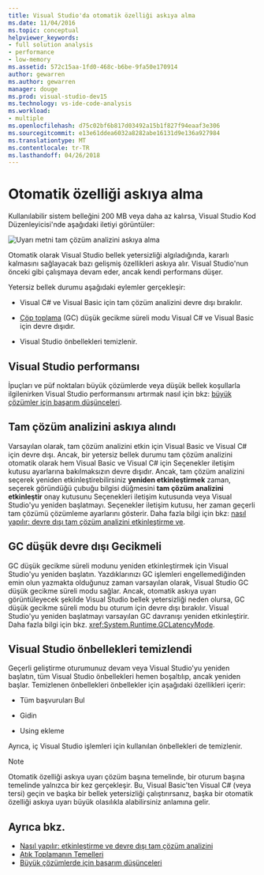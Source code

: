 ```yaml
---
title: Visual Studio'da otomatik özelliği askıya alma
ms.date: 11/04/2016
ms.topic: conceptual
helpviewer_keywords:
- full solution analysis
- performance
- low-memory
ms.assetid: 572c15aa-1fd0-468c-b6be-9fa50e170914
author: gewarren
ms.author: gewarren
manager: douge
ms.prod: visual-studio-dev15
ms.technology: vs-ide-code-analysis
ms.workload:
- multiple
ms.openlocfilehash: d75c02bf6b817d03492a15b1f827f94eaaf3e306
ms.sourcegitcommit: e13e61ddea6032a8282abe16131d9e136a927984
ms.translationtype: MT
ms.contentlocale: tr-TR
ms.lasthandoff: 04/26/2018
---
```

# <a name="automatic-feature-suspension"></a>Otomatik özelliği askıya alma

Kullanılabilir sistem belleğini 200 MB veya daha az kalırsa, Visual Studio Kod Düzenleyicisi'nde aşağıdaki iletiyi görüntüler:

![Uyarı metni tam çözüm analizini askıya alma](../code-quality/media/fsa_alert.png)

Otomatik olarak Visual Studio bellek yetersizliği algıladığında, kararlı kalmasını sağlayacak bazı gelişmiş özellikleri askıya alır. Visual Studio'nun önceki gibi çalışmaya devam eder, ancak kendi performans düşer.

Yetersiz bellek durumu aşağıdaki eylemler gerçekleşir:

- Visual C# ve Visual Basic için tam çözüm analizini devre dışı bırakılır.

- [Çöp toplama](/dotnet/standard/garbage-collection/index) (GC) düşük gecikme süreli modu Visual C# ve Visual Basic için devre dışıdır.

- Visual Studio önbellekleri temizlenir.

## <a name="improve-visual-studio-performance"></a>Visual Studio performansı

İpuçları ve püf noktaları büyük çözümlerde veya düşük bellek koşullarla ilgilenirken Visual Studio performansını artırmak nasıl için bkz: [büyük çözümler için başarım düşünceleri](https://github.com/dotnet/roslyn/wiki/Performance-considerations-for-large-solutions).

## <a name="full-solution-analysis-suspended"></a>Tam çözüm analizini askıya alındı

Varsayılan olarak, tam çözüm analizini etkin için Visual Basic ve Visual C# için devre dışı. Ancak, bir yetersiz bellek durumu tam çözüm analizini otomatik olarak hem Visual Basic ve Visual C# için Seçenekler iletişim kutusu ayarlarına bakılmaksızın devre dışıdır. Ancak, tam çözüm analizini seçerek yeniden etkinleştirebilirsiniz **yeniden etkinleştirmek** zaman, seçerek göründüğü çubuğu bilgisi düğmesini **tam çözüm analizini etkinleştir** onay kutusunu Seçenekleri iletişim kutusunda veya Visual Studio'yu yeniden başlatmayı. Seçenekler iletişim kutusu, her zaman geçerli tam çözümü çözümleme ayarlarını gösterir. Daha fazla bilgi için bkz: [nasıl yapılır: devre dışı tam çözüm analizini etkinleştirme ve](../code-quality/how-to-enable-and-disable-full-solution-analysis-for-managed-code.md).

## <a name="gc-low-latency-disabled"></a>GC düşük devre dışı Gecikmeli

GC düşük gecikme süreli modunu yeniden etkinleştirmek için Visual Studio'yu yeniden başlatın. Yazdıklarınızı GC işlemleri engellemediğinden emin olun yazmakta olduğunuz zaman varsayılan olarak, Visual Studio GC düşük gecikme süreli modu sağlar. Ancak, otomatik askıya uyarı görüntüleyecek şekilde Visual Studio bellek yetersizliği neden olursa, GC düşük gecikme süreli modu bu oturum için devre dışı bırakılır. Visual Studio'yu yeniden başlatmayı varsayılan GC davranışı yeniden etkinleştirir. Daha fazla bilgi için bkz. <xref:System.Runtime.GCLatencyMode>.

## <a name="visual-studio-caches-flushed"></a>Visual Studio önbellekleri temizlendi

Geçerli geliştirme oturumunuz devam veya Visual Studio'yu yeniden başlatın, tüm Visual Studio önbellekleri hemen boşaltılıp, ancak yeniden başlar. Temizlenen önbellekleri önbellekler için aşağıdaki özellikleri içerir:

- Tüm başvuruları Bul

- Gidin

- Using ekleme

Ayrıca, iç Visual Studio işlemleri için kullanılan önbellekleri de temizlenir.

> [!NOTE]
> Otomatik özelliği askıya uyarı çözüm başına temelinde, bir oturum başına temelinde yalnızca bir kez gerçekleşir. Bu, Visual Basic'ten Visual C# (veya tersi) geçin ve başka bir bellek yetersizliği çalıştırırsanız, başka bir otomatik özelliği askıya uyarı büyük olasılıkla alabilirsiniz anlamına gelir.

## <a name="see-also"></a>Ayrıca bkz.

- [Nasıl yapılır: etkinleştirme ve devre dışı tam çözüm analizini](../code-quality/how-to-enable-and-disable-full-solution-analysis-for-managed-code.md)
- [Atık Toplamanın Temelleri](/dotnet/standard/garbage-collection/fundamentals)
- [Büyük çözümlerde için başarım düşünceleri](https://github.com/dotnet/roslyn/wiki/Performance-considerations-for-large-solutions)